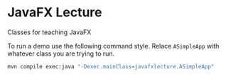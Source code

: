 # JavaFX Lecture

Classes for teaching JavaFX

To run a demo use the following command style. Relace `ASimpleApp` with whatever class you are trying to run.

```bash
mvn compile exec:java "-Dexec.mainClass=javafxlecture.ASimpleApp"
```
